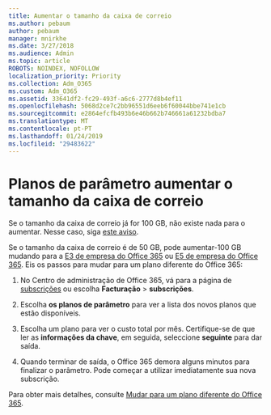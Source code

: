 ```yaml
---
title: Aumentar o tamanho da caixa de correio
ms.author: pebaum
author: pebaum
manager: mnirkhe
ms.date: 3/27/2018
ms.audience: Admin
ms.topic: article
ROBOTS: NOINDEX, NOFOLLOW
localization_priority: Priority
ms.collection: Adm_O365
ms.custom: Adm_O365
ms.assetid: 33641df2-fc29-493f-a6c6-2777d8b4ef11
ms.openlocfilehash: 5068d2ce7c2bb96551d6eeb6f60044bbe741e1cb
ms.sourcegitcommit: e2864efcfb493b6e46b662b746661a61232bdba7
ms.translationtype: MT
ms.contentlocale: pt-PT
ms.lasthandoff: 01/24/2019
ms.locfileid: "29483622"
---
```

# <a name="switch-plans-to-increase-mailbox-size"></a>Planos de parâmetro aumentar o tamanho da caixa de correio

Se o tamanho da caixa de correio já for 100 GB, não existe nada para o aumentar. Nesse caso, siga [este aviso](https://support.office.com/client/e57572ff-0ba7-4782-ba5d-cdac3142ea71). 
  
Se o tamanho da caixa de correio é de 50 GB, pode aumentar-100 GB mudando para a [E3 de empresa do Office 365](https://products.office.com/en-us/business/office-365-enterprise-e3-business-software) ou [E5 de empresa do Office 365](https://products.office.com/en-us/business/office-365-enterprise-e5-business-software). Eis os passos para mudar para um plano diferente do Office 365:
  
1. No Centro de administração de Office 365, vá para a página de [subscrições](https://go.microsoft.com/fwlink/p/?linkid=842054) ou escolha **Facturação** \> **subscrições**.
    
2. Escolha **os planos de parâmetro** para ver a lista dos novos planos que estão disponíveis. 
    
3. Escolha um plano para ver o custo total por mês. Certifique-se de que ler as **informações da chave**, em seguida, seleccione **seguinte** para dar saída. 
    
4. Quando terminar de saída, o Office 365 demora alguns minutos para finalizar o parâmetro. Pode começar a utilizar imediatamente sua nova subscrição.
    
Para obter mais detalhes, consulte [Mudar para um plano diferente do Office 365](https://support.office.com/article/73318661-8f33-478b-bcc7-fb8d69dbb22a).
  

